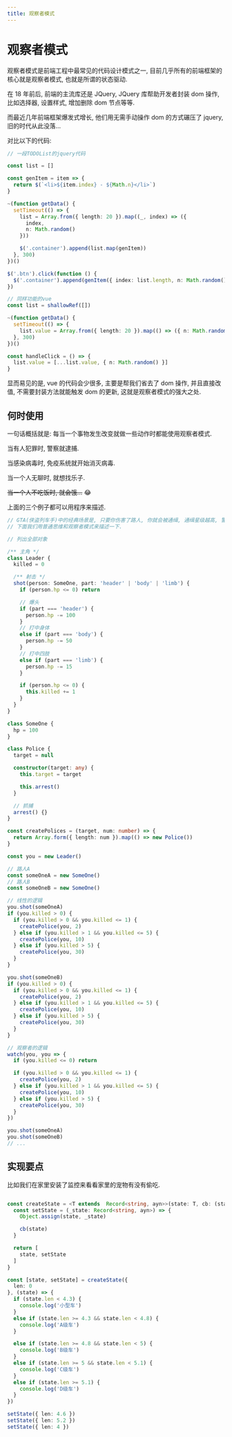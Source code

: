 ```yaml
---
title: 观察者模式
---
```


# 观察者模式

观察者模式是前端工程中最常见的代码设计模式之一, 目前几乎所有的前端框架的核心就是观察者模式, 也就是所谓的状态驱动.

在 18 年前后, 前端的主流库还是 JQuery, JQuery 库帮助开发者封装 dom 操作, 比如选择器, 设置样式, 增加删除 dom 节点等等.

而最近几年前端框架爆发式增长, 他们用无需手动操作 dom 的方式碾压了 jquery, 旧的时代从此没落...

对比以下的代码:

```ts
// 一段TODOList的jquery代码

const list = []

const genItem = item => {
  return $(`<li>${item.index} - ${Math.n}</li>`)
}

~(function getData() {
  setTimeout(() => {
    list = Array.from({ length: 20 }).map((_, index) => ({
      index,
      n: Math.random()
    }))

    $('.container').append(list.map(genItem))
  }, 300)
})()

$('.btn').click(function () {
  $('.container').append(genItem({ index: list.length, n: Math.random() }))
})

// 同样功能的vue
const list = shallowRef([])

~(function getData() {
  setTimeout(() => {
    list.value = Array.from({ length: 20 }).map(() => ({ n: Math.random() }))
  }, 300)
})()

const handleClick = () => {
  list.value = [...list.value, { n: Math.random() }]
}
```

显而易见的是, vue 的代码会少很多, 主要是帮我们省去了 dom 操作, 并且直接改值, 不需要封装方法就能触发 dom 的更新, 这就是观察者模式的强大之处.

## 何时使用

一句话概括就是: 每当一个事物发生改变就做一些动作时都能使用观察者模式.

当有人犯罪时, 警察就逮捕.

当感染病毒时, 免疫系统就开始消灭病毒.

当一个人无聊时, 就想找乐子.

<span style="text-decoration: line-through">当一个人不吃饭时, 就会饿...</span> :joy:

上面的三个例子都可以用程序来描述.

```ts
// GTA(侠盗列车手)中的经典场景是, 只要你伤害了路人, 你就会被通缉, 通缉星级越高, 警察出动的人数就越多, 装备就越离谱.
// 下面我们用普通思维和观察者模式来描述一下.

// 列出全部对象

/** 主角 */
class Leader {
  killed = 0

  /** 射击 */
  shot(person: SomeOne, part: 'header' | 'body' | 'limb') {
    if (person.hp <= 0) return

    // 爆头
    if (part === 'header') {
      person.hp -= 100
    }
    // 打中身体
    else if (part === 'body') {
      person.hp -= 50
    }
    // 打中四肢
    else if (part === 'limb') {
      person.hp -= 15
    }

    if (person.hp <= 0) {
      this.killed += 1
    }
  }
}

class SomeOne {
  hp = 100
}

class Police {
  target = null

  constructor(target: any) {
    this.target = target

    this.arrest()
  }

  // 抓捕
  arrest() {}
}

const createPolices = (target, num: number) => {
  return Array.form({ length: num }).map(() => new Police())
}

const you = new Leader()

// 路人A
const someOneA = new SomeOne()
// 路人B
const someOneB = new SomeOne()

// 线性的逻辑
you.shot(someOneA)
if (you.killed > 0) {
  if (you.killed > 0 && you.killed <= 1) {
    createPolice(you, 2)
  } else if (you.killed > 1 && you.killed <= 5) {
    createPolice(you, 10)
  } else if (you.killed > 5) {
    createPolice(you, 30)
  }
}

you.shot(someOneB)
if (you.killed > 0) {
  if (you.killed > 0 && you.killed <= 1) {
    createPolice(you, 2)
  } else if (you.killed > 1 && you.killed <= 5) {
    createPolice(you, 10)
  } else if (you.killed > 5) {
    createPolice(you, 30)
  }
}

// 观察者的逻辑
watch(you, you => {
  if (you.killed <= 0) return

  if (you.killed > 0 && you.killed <= 1) {
    createPolice(you, 2)
  } else if (you.killed > 1 && you.killed <= 5) {
    createPolice(you, 10)
  } else if (you.killed > 5) {
    createPolice(you, 30)
  }
})

you.shot(someOneA)
you.shot(someOneB)
// ...
```

## 实现要点

比如我们在家里安装了监控来看看家里的宠物有没有偷吃.

```ts

const createState = <T extends  Record<string, ayn>>(state: T, cb: (state: T) => void) => {
  const setState = (_state: Record<string, ayn>) => {
    Object.assign(state, _state)

    cb(state)
  }

  return [
    state, setState
  ]
}

const [state, setState] = createState({
  len: 0
}, (state) => {
  if (state.len < 4.3) {
    console.log('小型车')
  }
  else if (state.len >= 4.3 && state.len < 4.8) {
    console.log('A级车')
  }

  else if (state.len >= 4.8 && state.len < 5) {
    console.log('B级车')
  }
  else if (state.len >= 5 && state.len < 5.1) {
    console.log('C级车')
  }
  else if (state.len >= 5.1) {
    console.log('D级车')
  }
})

setState({ len: 4.6 })
setState({ len: 5.2 })
setState({ len: 4 })
```